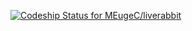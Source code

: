 [ ![Codeship Status for MEugeC/liverabbit](https://codeship.io/projects/9faab5a0-fbf4-0131-1179-2a0157577474/status)](https://codeship.io/projects/29293)
